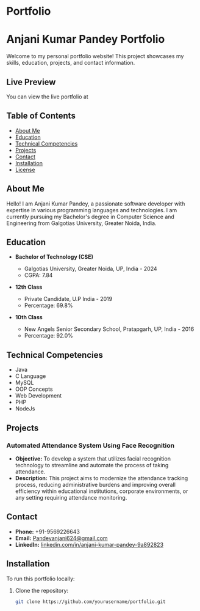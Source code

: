 # Portfolio

# Anjani Kumar Pandey Portfolio

Welcome to my personal portfolio website! This project showcases my skills, education, projects, and contact information.

## Live Preview

You can view the live portfolio at
## Table of Contents

- [About Me](#about-me)
- [Education](#education)
- [Technical Competencies](#technical-competencies)
- [Projects](#projects)
- [Contact](#contact)
- [Installation](#installation)
- [License](#license)

## About Me

Hello! I am Anjani Kumar Pandey, a passionate software developer with expertise in various programming languages and technologies. I am currently pursuing my Bachelor's degree in Computer Science and Engineering from Galgotias University, Greater Noida, India.

## Education

- **Bachelor of Technology (CSE)**
  - Galgotias University, Greater Noida, UP, India - 2024
  - CGPA: 7.84

- **12th Class**
  - Private Candidate, U.P India - 2019
  - Percentage: 69.8%

- **10th Class**
  - New Angels Senior Secondary School, Pratapgarh, UP, India - 2016
  - Percentage: 92.0%

## Technical Competencies

- Java
- C Language
- MySQL
- OOP Concepts
- Web Development
- PHP
- NodeJs

## Projects

### Automated Attendance System Using Face Recognition

- **Objective:** To develop a system that utilizes facial recognition technology to streamline and automate the process of taking attendance.
- **Description:** This project aims to modernize the attendance tracking process, reducing administrative burdens and improving overall efficiency within educational institutions, corporate environments, or any setting requiring attendance monitoring.

## Contact

- **Phone:** +91-9569226643
- **Email:** [Pandeyanjani624@gmail.com](mailto:Pandeyanjani624@gmail.com)
- **LinkedIn:** [linkedin.com/in/anjani-kumar-pandey-9a892823](https://www.linkedin.com/in/anjani-kumar-pandey-9a892823)

## Installation

To run this portfolio locally:

1. Clone the repository:
   ```bash
   git clone https://github.com/yourusername/portfolio.git

